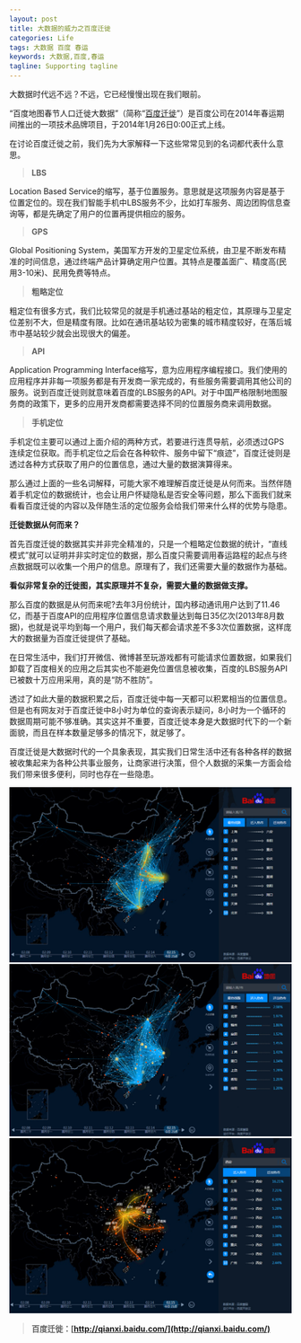 ```yaml
---
layout: post
title: 大数据的威力之百度迁徙
categories: Life
tags: 大数据 百度 春运 
keywords: 大数据,百度,春运
tagline: Supporting tagline
---
```


大数据时代远不远？不远，它已经慢慢出现在我们眼前。

“百度地图春节人口迁徙大数据”（简称“[百度迁徙](http://qianxi.baidu.com/)”）是百度公司在2014年春运期间推出的一项技术品牌项目，于2014年1月26日0:00正式上线。

在讨论百度迁徙之前，我们先为大家解释一下这些常常见到的名词都代表什么意思。

> **LBS**

Location Based Service的缩写，基于位置服务。意思就是这项服务内容是基于位置定位的。现在我们智能手机中LBS服务不少，比如打车服务、周边团购信息查询等，都是先确定了用户的位置再提供相应的服务。

> **GPS**

Global Positioning System，美国军方开发的卫星定位系统，由卫星不断发布精准的时间信息，通过终端产品计算确定用户位置。其特点是覆盖面广、精度高(民用3-10米)、民用免费等特点。

> **粗略定位**

粗定位有很多方式，我们比较常见的就是手机通过基站的粗定位，其原理与卫星定位差别不大，但是精度有限。比如在通讯基站较为密集的城市精度较好，在落后城市中基站较少就会出现很大的偏差。

> **API**

Application Programming Interface缩写，意为应用程序编程接口。我们使用的应用程序并非每一项服务都是有开发商一家完成的，有些服务需要调用其他公司的服务。说到百度迁徙则就意味着百度的LBS服务的API。对于中国严格限制地图服务商的政策下，更多的应用开发商都需要选择不同的位置服务商来调用数据。

> **手机定位**

手机定位主要可以通过上面介绍的两种方式，若要进行连贯导航，必须透过GPS连续定位获取。而手机定位之后会在各种软件、服务中留下“痕迹”，百度迁徙则是透过各种方式获取了用户的位置信息，通过大量的数据演算得来。

那么通过上面的一些名词解释，可能大家不难理解百度迁徙是从何而来。当然伴随着手机定位的数据统计，也会让用户怀疑隐私是否安全等问题，那么下面我们就来看看百度迁徙的内容以及伴随生活的定位服务会给我们带来什么样的优势与隐患。


**迁徙数据从何而来？**

首先百度迁徙的数据其实并非完全精准的，只是一个粗略定位数据的统计，“直线模式”就可以证明并非实时定位的数据，那么百度只需要调用春运路程的起点与终点数据既可以收集一个用户的信息。原理有了，我们还需要大量的数据作为基础。

**看似非常复杂的迁徙图，其实原理并不复杂，需要大量的数据做支撑。**

那么百度的数据是从何而来呢?去年3月份统计，国内移动通讯用户达到了11.46亿，而基于百度API的应用程序位置信息请求数量达到每日35亿次(2013年8月数据)，也就是说平均到每一个用户，我们每天都会请求差不多3次位置数据，这样庞大的数据量为百度迁徙提供了基础。

在日常生活中，我们打开微信、微博甚至玩游戏都有可能请求位置数据，如果我们卸载了百度相关的应用之后其实也不能避免位置信息被收集，百度的LBS服务API已被数十万应用采用，真的是“防不胜防”。

透过了如此大量的数据积累之后，百度迁徙中每一天都可以积累相当的位置信息。但是也有网友对于百度迁徙中8小时为单位的查询表示疑问，8小时为一个循环的数据周期可能不够准确。其实这并不重要，百度迁徙本身是大数据时代下的一个新面貌，而且在样本数量足够多的情况下，就足够了。

百度迁徙是大数据时代的一个具象表现，其实我们日常生活中还有各种各样的数据被收集起来为各种公共事业服务，让商家进行决策，但个人数据的采集一方面会给我们带来很多便利，同时也存在一些隐患。

<img src="/assets/pictures/Life/BaiduQianXi_Boxcn_1.jpg">

<img src="/assets/pictures/Life/BaiduQianXi_Boxcn_2.jpg">

<img src="/assets/pictures/Life/BaiduQianXi_Boxcn_3.jpg">


> **百度迁徙：[http://qianxi.baidu.com/](http://qianxi.baidu.com/)**